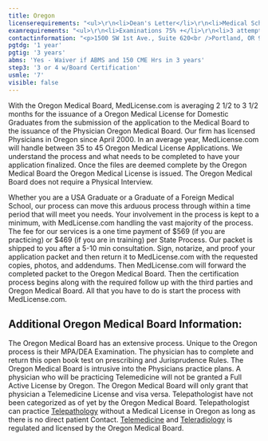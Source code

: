 ```yaml
---
title: Oregon
licenserequirements: "<ul>\r\n<li>Dean's Letter</li>\r\n<li>Medical School Transcripts</li>\r\n<li>Medical School Form</li>\r\n<li>Criminal Background Check</li>\r\n<li>Employment and Privileges past 10 years</li>\r\n<li>All State Medical Licenses (past/present)</li>\r\n<li>AMA or AOA Profile</li>\r\n<li>All Internships/Residency/Fellowships</li>\r\n<li>ECFMG/5th Pathway</li>\r\n</ul>"
examrequirements: "<ul>\r\n<li>Examinations 75% +</li>\r\n<li>3 attempt limit Step 3 of the USMLE</li>\r\n<li>4 attempt limit Step 3 of the USMLE (if Board Certified)</li>\r\n<li>7 year limit- USMLE</li>\r\n<li>1 year PGY for USA Grads</li>\r\n<li>3 year PGY for International Grads</li>\r\n<li>Yes - 10 year rule or SPEX</li>\r\n<li>CME Waiver available for SPEX</li>\r\n<li>State Exam Accepted if Pre-1975</li>\r\n</ul>"
contactinformation: "<p>1500 SW 1st Ave., Suite 620<br />Portland, OR 97201<br />Phone: (971) 673-2700<br />Fax: (971) 673-2670</p>\r\n<p><a href=\"http://www.oregon.gov/OMB/Pages/index.aspx\">www.oregon.gov/OMB</a></p>"
pgtdg: '1 year'
pgtig: '3 years'
abms: 'Yes - Waiver if ABMS and 150 CME Hrs in 3 years'
step3: '3 or 4 w/Board Certification'
usmle: '7'
visible: false
---
```


<p>With the Oregon Medical Board, MedLicense.com is averaging 2 1/2 to 3 1/2 months for the issuance of a Oregon Medical License for Domestic Graduates from the submission of the application to the Medical Board to the issuance of the Physician Oregon Medical Board. Our firm has licensed Physicians in Oregon since April 2000. In an average year, MedLicense.com will handle between 35 to 45 Oregon Medical License Applications. We understand the process and what needs to be completed to have your application finalized. Once the files are deemed complete by the Oregon Medical Board the Oregon Medical License is issued. The Oregon Medical Board does not require a Physical Interview.</p>
<p>Whether you are a USA Graduate or a Graduate of a Foreign Medical School, our process can move this arduous process through within a time period that will meet you needs. Your involvement in the process is kept to a minimum, with MedLicense.com handling the vast majority of the process. The fee for our services is a one time payment of $569 (if you are practicing) or $469 (if you are in training) per State Process. Our packet is shipped to you after a 5-10 min consultation. Sign, notarize, and proof your application packet and then return it to MedLicense.com with the requested copies, photos, and addendums. Then MedLicense.com will forward the completed packet to the Oregon Medical Board. Then the certification process begins along with the required follow up with the third parties and Oregon Medical Board. All that you have to do is start the process with MedLicense.com.</p>
<h2 id="mcetoc_1ce9g4kpg0">Additional Oregon Medical Board Information:</h2>
<p>The Oregon Medical Board has an extensive process. Unique to the Oregon process is their MPA/DEA Examination. The physician has to complete and return this open book test on prescribing and Jurisprudence Rules. The Oregon Medical Board is intrusive into the Physicians practice plans. A physician who will be practicing Telemedicine will not be granted a Full Active License by Oregon. The Oregon Medical Board will only grant that physician a Telemedicine License and visa versa. Telepathologist have not been categorized as of yet by the Oregon Medical Board. Telepathologist can practice <a href="../../services/telemedicine-licensing/telepathology-licensing">Telepathology</a> without a Medical License in Oregon as long as there is no direct patient Contact. <a href="../../services/telemedicine-licensing">Telemedicine</a> and <a href="../../services/telemedicine-licensing/teleradiology-licensing">Teleradiology</a> is regulated and licensed by the Oregon Medical Board.</p>